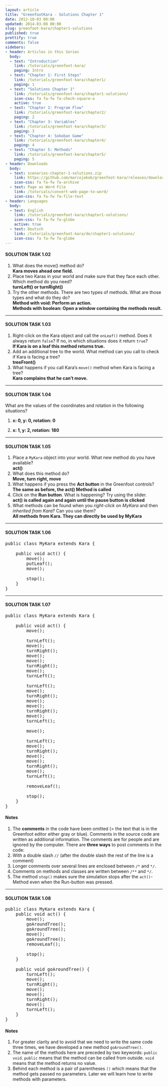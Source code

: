 ```yaml
---
layout: article
title: "GreenfootKara - Solutions Chapter 1"
date: 2012-10-03 00:00
updated: 2014-03-08 00:00
slug: greenfoot-kara/chapter1-solutions
published: true
prettify: true
comments: false
sidebars:
- header: Articles in this Series
  body:
  - text: "Introduction"
    link: /tutorials/greenfoot-kara/
    paging: Intro
  - text: "Chapter 1: First Steps"
    link: /tutorials/greenfoot-kara/chapter1/
    paging: 1
  - text: "Solutions Chapter 1"
    link: /tutorials/greenfoot-kara/chapter1-solutions/
    icon-css: fa fa-fw fa-check-square-o
    active: true
  - text: "Chapter 2: Program Flow"
    link: /tutorials/greenfoot-kara/chapter2/
    paging: 2
  - text: "Chapter 3: Variables"
    link: /tutorials/greenfoot-kara/chapter3/
    paging: 3
  - text: "Chapter 4: Sokoban Game"
    link: /tutorials/greenfoot-kara/chapter4/
    paging: 4
  - text: "Chapter 5: Methods"
    link: /tutorials/greenfoot-kara/chapter5/
    paging: 5
- header: Downloads
  body:
  - text: scenarios-chapter-1-solutions.zip
    link: https://github.com/marcojakob/greenfoot-kara/releases/download/2.1.0/scenarios-chapter-1-solutions.zip
    icon-css: fa fa-fw fa-archive
  - text: Page as Word File
    link: /tutorials/convert-web-page-to-word/
    icon-css: fa fa-fw fa-file-text
- header: Languages
  body:
  - text: English
    link: /tutorials/greenfoot-kara/chapter1-solutions/
    icon-css: fa fa-fw fa-globe
    active: true
  - text: Deutsch
    link: /tutorials/greenfoot-kara/de/chapter1-solutions/
    icon-css: fa fa-fw fa-globe
---
```


#### <i class="fa fa-check-square-o"></i> SOLUTION TASK 1.02

<div class="alpha-list hidden"></div>

1. What does the move() method do?   
  **Kara moves ahead one field.**
2. Place two Karas in your world and make sure that they face each other. Which method do you need?   
  **turnLeft() or turnRight()**
3. Try the other methods. There are two types of methods. What are those types and what do they do?   
  **Method with void: Perform an action.**   
  **Methods with boolean: Open a window containing the methods result.**


***

#### <i class="fa fa-check-square-o"></i> SOLUTION TASK 1.03

<div class="alpha-list hidden"></div>

1. Right-click on the Kara object and call the `onLeaf()` method. Does it always return `false`? If no, in which situations does it return `true`?   
  **If Kara is on a leaf this method returns true.**
2. Add an additional tree to the world. What method can you call to check if Kara is facing a tree?   
  **treeFront()**
3. What happens if you call Kara’s `move()` method when Kara is facing a tree?   
  **Kara complains that he can’t move.**


***

#### <i class="fa fa-check-square-o"></i> SOLUTION TASK 1.04

What are the values of the coordinates and rotation in the following situations?

1. **x: 0, y: 0, rotation: 0**

2. **x: 1, y: 2, rotation: 180**


***

#### <i class="fa fa-check-square-o"></i> SOLUTION TASK 1.05

<div class="alpha-list hidden"></div>

1. Place a `MyKara` object into your world. What new method do you have available?   
  **act()**
2. What does this method do?   
  **Move, turn right, move**
3. What happens if you press the **Act button** in the Greenfoot controls?   
  **The same as before, the act() Method is called**
4. Click on the **Run button**. What is happening? Try using the slider.   
  **act() is called again and again until the pause button is clicked**
5. What methods can be found when you *right-click* on *MyKara* and then *inherited from Kara*? Can you use them?   
  **All methods from Kara. They can directly be used by MyKara**


***

#### <i class="fa fa-check-square-o"></i> SOLUTION TASK 1.06

<pre class="prettyprint lang-java">
public class MyKara extends Kara {
	
	public void act() {
		move();
        putLeaf();
        move();

		stop();
	}
}
</pre>

***

#### <i class="fa fa-check-square-o"></i> SOLUTION TASK 1.07

<pre class="prettyprint lang-java">
public class MyKara extends Kara {
	
	public void act() {
		move();

		turnLeft();
		move();
		turnRight();
		move();
		move();
		turnRight();
		move();
		turnLeft();

		turnLeft();
		move();
		turnRight();
		move();
		move();
		turnRight();
		move();
		turnLeft();

		move();

		turnLeft();
		move();
		turnRight();
		move();
		move();
		turnRight();
		move();
		turnLeft();

		removeLeaf();

		stop();
	}
}
</pre>

#### Notes

1. The **comments** in the code have been omitted (= the text that is in the Greenfoot editor either gray or blue).
Comments in the source code are written as additional information. The comments are for people and are ignored by the computer. There are **three ways** to post comments in the code:
  1. With a double slash `//` (after the double slash the rest of the line is a comment)
  2. Longer comments over several lines are enclosed between `/*` and `*/`.
  3. Comments on methods and classes are written between `/**` and `*/`.
2.	The method `stop()` makes sure the simulation stops after the `act()`-Method even when the Run-button was pressed.


***

#### <i class="fa fa-check-square-o"></i> SOLUTION TASK 1.08

<pre class="prettyprint lang-java">
public class MyKara extends Kara {
	public void act() {
		move();
		goAroundTree();
		goAroundTree();
		move();
		goAroundTree();
		removeLeaf();

		stop();
	}

	public void goAroundTree() {
		turnLeft();
		move();
		turnRight();
		move();
		move();
		turnRight();
		move();
		turnLeft();
	}
}
</pre>

#### Notes

1. For greater clarity and to avoid that we need to write the same code three times, we have developed a new method `goAroundTree()`.
2. The name of the methods here are preceded by two keywords: `public void`.
`public` means that the method can be called from outside.
`void` means that the method returns no value.
3. Behind each method is a pair of parentheses `()` which means that the method gets passed no parameters. Later we will learn how to write methods with parameters.
